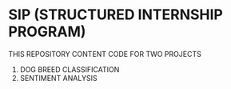 # SIP (STRUCTURED INTERNSHIP PROGRAM)

THIS REPOSITORY CONTENT CODE FOR TWO PROJECTS 
1) DOG BREED CLASSIFICATION
2) SENTIMENT ANALYSIS
